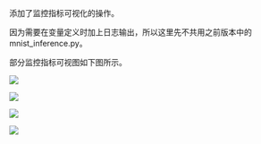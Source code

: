 添加了监控指标可视化的操作。

因为需要在变量定义时加上日志输出，所以这里先不共用之前版本中的mnist_inference.py。

部分监控指标可视图如下图所示。

![](https://i.imgur.com/4YG8UiJ.png)

![](https://i.imgur.com/p1fdeUR.png)

![](https://i.imgur.com/LIS0pIa.png)

![](https://i.imgur.com/rejMSQk.png)
